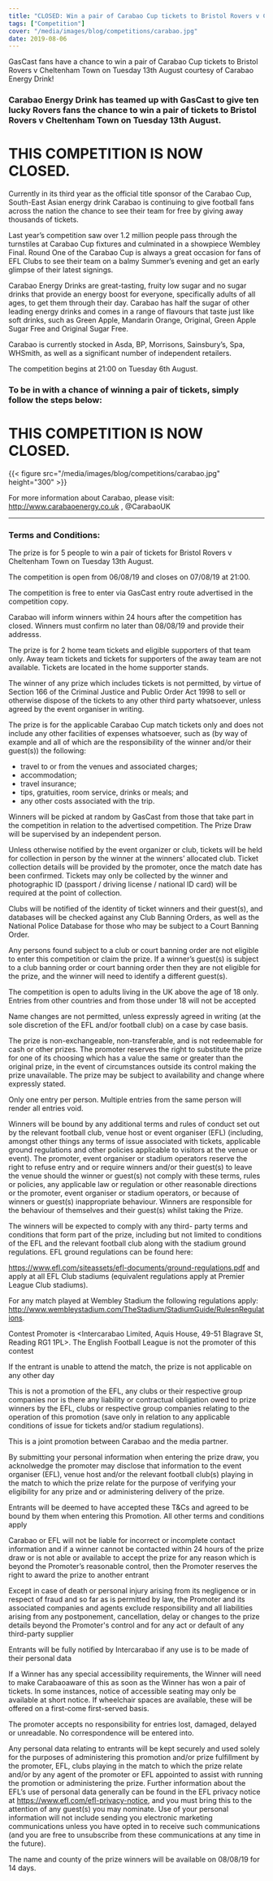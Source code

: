 ```yaml
---
title: "CLOSED: Win a pair of Carabao Cup tickets to Bristol Rovers v Cheltenham Town on Tuesday 13th August!"
tags: ["Competition"]
cover: "/media/images/blog/competitions/carabao.jpg"
date: 2019-08-06
---
```


GasCast fans have a chance to win a pair of Carabao Cup tickets to Bristol Rovers v Cheltenham Town on Tuesday 13th August courtesy of Carabao Energy Drink!

 <!--more-->

### Carabao Energy Drink has teamed up with GasCast to give ten lucky Rovers fans the chance to win a pair of tickets to Bristol Rovers v Cheltenham Town on Tuesday 13th August.

# THIS COMPETITION IS NOW CLOSED.

Currently in its third year as the official title sponsor of the Carabao Cup, South-East Asian energy drink Carabao is continuing to give football fans across the nation the chance to see their team for free by giving away thousands of tickets.

Last year’s competition saw over 1.2 million people pass through the turnstiles at Carabao Cup fixtures and culminated in a showpiece Wembley Final. Round One of the Carabao Cup is always a great occasion for fans of EFL Clubs to see their team on a balmy Summer’s evening and get an early glimpse of their latest signings.

Carabao Energy Drinks are great-tasting, fruity low sugar and no sugar drinks that provide an energy boost for everyone, specifically adults of all ages, to get them through their day. Carabao has half the sugar of other leading energy drinks and comes in a range of flavours that taste just like soft drinks, such as Green Apple, Mandarin Orange, Original, Green Apple Sugar Free and Original Sugar Free. 

Carabao is currently stocked in Asda, BP, Morrisons, Sainsbury’s, Spa, WHSmith, as well as a significant number of independent retailers.

The competition begins at 21:00 on Tuesday 6th August.

### To be in with a chance of winning a pair of tickets, simply follow the steps below:

# THIS COMPETITION IS NOW CLOSED.

{{< figure src="/media/images/blog/competitions/carabao.jpg" height="300" >}}

For more information about Carabao, please visit: http://www.carabaoenergy.co.uk , @CarabaoUK

--------

### Terms and Conditions:

The prize is for 5 people to win a pair of tickets for Bristol Rovers v Cheltenham Town on Tuesday 13th August.

The competition is open from 06/08/19 and closes on 07/08/19 at 21:00.

The competition is free to enter via GasCast entry route advertised in the competition copy.

Carabao will inform winners within 24 hours after the competition has closed. Winners must confirm no later than 08/08/19 and provide their addresss.

The prize is for 2 home team tickets and eligible supporters of that team only. Away team tickets and tickets for supporters of the away team are not available. Tickets are located in the home supporter stands.

The winner of any prize which includes tickets is not permitted, by virtue of Section 166 of the Criminal Justice and Public Order Act 1998 to sell or otherwise dispose of the tickets to any other third party whatsoever, unless agreed by the event organiser in writing.

The prize is for the applicable Carabao Cup match tickets only and does not include any other facilities of expenses whatsoever, such as (by way of example and all of which are the responsibility of the winner and/or their guest(s)) the following:

* travel to or from the venues and associated charges;
* accommodation;
* travel insurance;
* tips, gratuities, room service, drinks or meals; and
* any other costs associated with the trip.

Winners will be picked at random by GasCast from those that take part in the competition in relation to the advertised competition. The Prize Draw will be supervised by an independent person.

Unless otherwise notified by the event organizer or club, tickets will be held for collection in person by the winner at the winners’ allocated club. Ticket collection details will be provided by the promoter, once the match date has been confirmed. Tickets may only be collected by the winner and photographic ID (passport / driving license / national ID card) will be required at the point of collection. 

Clubs will be notified of the identity of ticket winners and their guest(s), and databases will be checked against any Club Banning Orders, as well as the National Police Database for those who may be subject to a Court Banning Order. 

Any persons found subject to a club or court banning order are not eligible to enter this competition or claim the prize.  If a winner’s guest(s) is subject to a club banning order or court banning order then they are not eligible for the prize, and the winner will need to identify a different guest(s).

The competition is open to adults living in the UK above the age of 18 only. Entries from other countries and from those under 18 will not be accepted

Name changes are not permitted, unless expressly agreed in writing (at the sole discretion of the EFL and/or football club) on a case by case basis.

The prize is non-exchangeable, non-transferable, and is not redeemable for cash or other prizes. The promoter reserves the right to substitute the prize for one of its choosing which has a value the same or greater than the original prize, in the event of circumstances outside its control making the prize unavailable. The prize may be subject to availability and change where expressly stated.

Only one entry per person. Multiple entries from the same person will render all entries void.

Winners will be bound by any additional terms and rules of conduct set out by the relevant football club, venue host or event organiser (EFL) (including, amongst other things any terms of issue associated with tickets, applicable ground regulations and other policies applicable to visitors at the venue or event). The promoter, event organiser or stadium operators reserve the right to refuse entry and or require winners and/or their guest(s) to leave the venue should the winner or guest(s) not comply with these terms, rules or policies, any applicable law or regulation or other reasonable directions or the promoter, event organiser or stadium operators, or because of winners or guest(s) inappropriate behaviour. Winners are responsible for the behaviour of themselves and their guest(s) whilst taking the Prize.

The winners will be expected to comply with any third- party terms and conditions that form part of the prize, including but not limited to conditions of the EFL and the relevant football club along with the stadium ground regulations. EFL ground regulations can be found here:

https://www.efl.com/siteassets/efl-documents/ground-regulations.pdf and apply at all EFL Club stadiums (equivalent regulations apply at Premier League Club stadiums).

For any match played at Wembley Stadium the following regulations apply: http://www.wembleystadium.com/TheStadium/StadiumGuide/RulesnRegulations.

Contest Promoter is <Intercarabao Limited, Aquis House, 49-51 Blagrave St, Reading RG1 1PL>. The English Football League is not the promoter of this contest

If the entrant is unable to attend the match, the prize is not applicable on any other day

This is not a promotion of the EFL, any clubs or their respective group companies nor is there any liability or contractual obligation owed to prize winners by the EFL, clubs or respective group companies relating to the operation of this promotion (save only in relation to any applicable conditions of issue for tickets and/or stadium regulations).

This is a joint promotion between Carabao and the media partner.

By submitting your personal information when entering the prize draw, you acknolwedge the promoter may disclose that information to the event organiser (EFL), venue host and/or the relevant football club(s) playing in the match to which the prize relate for the purpose of verifying your eligibility for any prize and or administering delivery of the prize.

Entrants will be deemed to have accepted these T&Cs and agreed to be bound by them when entering this Promotion. All other terms and conditions apply

Carabao or EFL will not be liable for incorrect or incomplete contact information and if a winner cannot be contacted within 24 hours of the prize draw or is not able or available to accept the prize for any reason which is beyond the Promoter’s reasonable control, then the Promoter reserves the right to award the prize to another entrant

Except in case of death or personal injury arising from its negligence or in respect of fraud and so far as is permitted by law, the Promoter and its associated companies and agents exclude responsibility and all liabilities arising from any postponement, cancellation, delay or changes to the prize details beyond the Promoter's control and for any act or default of any third-party supplier

Entrants will be fully notified by Intercarabao if any use is to be made of their personal data

If a Winner has any special accessibility requirements, the Winner will need to make Carabaoaware of this as soon as the Winner has won a pair of tickets.  In some instances, notice of accessible seating may only be available at short notice. If wheelchair spaces are available, these will be offered on a first-come first-served basis.

The promoter accepts no responsibility for entries lost, damaged, delayed or unreadable.  No correspondence will be entered into.

Any personal data relating to entrants will be kept securely and used solely for the purposes of administering this promotion and/or prize fulfillment by the promoter, EFL, clubs playing in the match to which the prize relate and/or by any agent of the promoter or EFL appointed to assist with running the promotion or administering the prize. Further information about the EFL’s use of personal data generally can be found in the EFL privacy notice at https://www.efl.com/efl-privacy-notice, and you must bring this to the attention of any guest(s) you may nominate. Use of your personal information will not include sending you electronic marketing communications unless you have opted in to receive such communications (and you are free to unsubscribe from these communications at any time in the future).

The name and county of the prize winners will be available on 08/08/19 for 14 days.